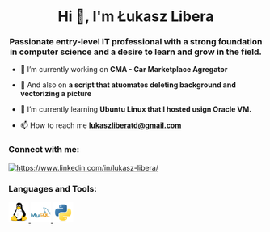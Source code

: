 <h1 align="center">Hi 👋, I'm Łukasz Libera</h1>
<h3 align="center">Passionate entry-level IT professional with a strong foundation in computer science and a desire to learn and grow in the field.</h3>

- 🔭 I’m currently working on **CMA - Car Marketplace Agregator**

- 👯 And also on **a script that atuomates deleting background and vectorizing a picture**

- 🌱 I’m currently learning **Ubuntu Linux that I hosted usign Oracle VM.**

- 📫 How to reach me **lukaszliberatd@gmail.com**

<h3 align="left">Connect with me:</h3>
<p align="left">
<a href="https://www.linkedin.com/in/lukasz-libera/" target="blank"><img align="center" src="https://raw.githubusercontent.com/rahuldkjain/github-profile-readme-generator/master/src/images/icons/Social/linked-in-alt.svg" alt="https://www.linkedin.com/in/lukasz-libera/" height="30" width="40" /></a>
</p>

<h3 align="left">Languages and Tools:</h3>
<p align="left"> <a href="https://www.linux.org/" target="_blank" rel="noreferrer"> <img src="https://raw.githubusercontent.com/devicons/devicon/master/icons/linux/linux-original.svg" alt="linux" width="40" height="40"/> </a> <a href="https://www.mysql.com/" target="_blank" rel="noreferrer"> <img src="https://raw.githubusercontent.com/devicons/devicon/master/icons/mysql/mysql-original-wordmark.svg" alt="mysql" width="40" height="40"/> </a> <a href="https://www.python.org" target="_blank" rel="noreferrer"> <img src="https://raw.githubusercontent.com/devicons/devicon/master/icons/python/python-original.svg" alt="python" width="40" height="40"/> </a> </p>
